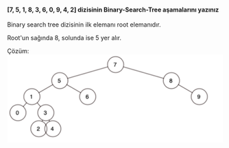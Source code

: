 #### [7, 5, 1, 8, 3, 6, 0, 9, 4, 2] dizisinin Binary-Search-Tree aşamalarını yazınız

Binary search tree dizisinin ilk elemanı root elemanıdır.

Root'un sağında 8, solunda ise 5 yer alır.

Çözüm:
![](binary_search_tree.png)

